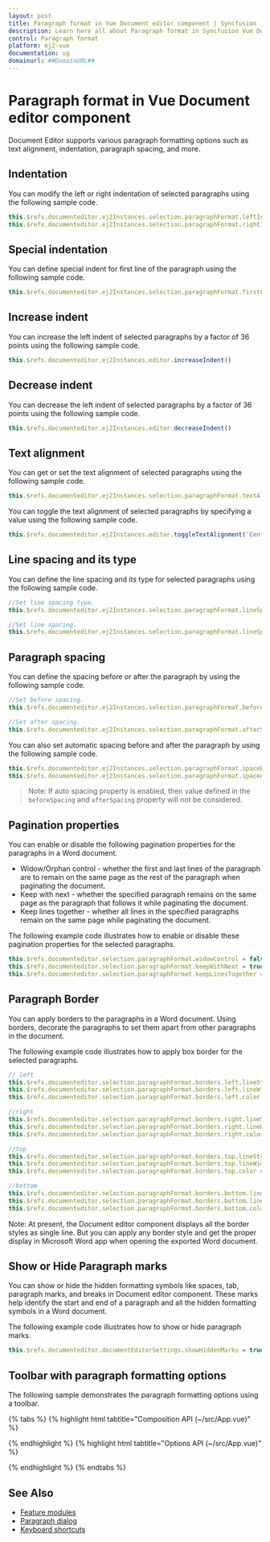 ```yaml
---
layout: post
title: Paragraph format in Vue Document editor component | Syncfusion
description: Learn here all about Paragraph format in Syncfusion Vue Document editor component of Syncfusion Essential JS 2 and more.
control: Paragraph format 
platform: ej2-vue
documentation: ug
domainurl: ##DomainURL##
---
```


# Paragraph format in Vue Document editor component

Document Editor supports various paragraph formatting options such as text alignment, indentation, paragraph spacing, and more.

## Indentation

You can modify the left or right indentation of selected paragraphs using the following sample code.

```javascript
this.$refs.documenteditor.ej2Instances.selection.paragraphFormat.leftIndent= 24;
this.$refs.documenteditor.ej2Instances.selection.paragraphFormat.rightIndent= 24;
```

## Special indentation

You can define special indent for first line of the paragraph using the following sample code.

```javascript
this.$refs.documenteditor.ej2Instances.selection.paragraphFormat.firstLineIndent= 24;
```

## Increase indent

You can increase the left indent of selected paragraphs by a factor of 36 points using the following sample code.

```javascript
this.$refs.documenteditor.ej2Instances.editor.increaseIndent()
```

## Decrease indent

You can decrease the left indent of selected paragraphs by a factor of 36 points using the following sample code.

```javascript
this.$refs.documenteditor.ej2Instances.editor.decreaseIndent()
```

## Text alignment

You can get or set the text alignment of selected paragraphs using the following sample code.

```javascript
this.$refs.documenteditor.ej2Instances.selection.paragraphFormat.textAlignment= 'Center' | 'Left' | 'Right' | 'Justify';
```

You can toggle the text alignment of selected paragraphs by specifying a value using the following sample code.

```javascript
this.$refs.documenteditor.ej2Instances.editor.toggleTextAlignment('Center' | 'Left' | 'Right' | 'Justify');
```

## Line spacing and its type

You can define the line spacing and its type for selected paragraphs using the following sample code.

```javascript
//Set line spacing type.
this.$refs.documenteditor.ej2Instances.selection.paragraphFormat.lineSpacingType='AtLeast';

//Set line spacing.
this.$refs.documenteditor.ej2Instances.selection.paragraphFormat.lineSpacing= 6;
```

## Paragraph spacing

You can define the spacing before or after the paragraph by using the following sample code.

```javascript
//Set before spacing.
this.$refs.documenteditor.ej2Instances.selection.paragraphFormat.beforeSpacing= 24;

//Set after spacing.
this.$refs.documenteditor.ej2Instances.selection.paragraphFormat.afterSpacing= 24;
```

You can also set automatic spacing before and after the paragraph by using the following sample code.

```ts
this.$refs.documenteditor.ej2Instances.selection.paragraphFormat.spaceBeforeAuto = true;
this.$refs.documenteditor.ej2Instances.selection.paragraphFormat.spaceAfterAuto = true;
```

>Note: If auto spacing property is enabled, then value defined in the `beforeSpacing` and `afterSpacing` property will not be considered.

## Pagination properties

You can enable or disable the following pagination properties for the paragraphs in a Word document.

* Widow/Orphan control - whether the first and last lines of the paragraph are to remain on the same page as the rest of the paragraph when paginating the document.
* Keep with next - whether the specified paragraph remains on the same page as the paragraph that follows it while paginating the document.
* Keep lines together - whether all lines in the specified paragraphs remain on the same page while paginating the document.

The following example code illustrates how to enable or disable these pagination properties for the selected paragraphs.

```javascript
this.$refs.documenteditor.selection.paragraphFormat.widowControl = false;
this.$refs.documenteditor.selection.paragraphFormat.keepWithNext = true;
this.$refs.documenteditor.selection.paragraphFormat.keepLinesTogether = true;
```

## Paragraph Border

You can apply borders to the paragraphs in a Word document. Using borders, decorate the paragraphs to set them apart from other paragraphs in the document.

The following example code illustrates how to apply box border for the selected paragraphs.

```ts
// left
this.$refs.documenteditor.selection.paragraphFormat.borders.left.lineStyle = 'Single';
this.$refs.documenteditor.selection.paragraphFormat.borders.left.lineWidth = 3;
this.$refs.documenteditor.selection.paragraphFormat.borders.left.color = "#000000";

//right
this.$refs.documenteditor.selection.paragraphFormat.borders.right.lineStyle = 'Single';
this.$refs.documenteditor.selection.paragraphFormat.borders.right.lineWidth = 3;
this.$refs.documenteditor.selection.paragraphFormat.borders.right.color = "#000000";

//top
this.$refs.documenteditor.selection.paragraphFormat.borders.top.lineStyle = 'Single';
this.$refs.documenteditor.selection.paragraphFormat.borders.top.lineWidth = 3;
this.$refs.documenteditor.selection.paragraphFormat.borders.top.color = "#000000";

//bottom
this.$refs.documenteditor.selection.paragraphFormat.borders.bottom.lineStyle = 'Single';
this.$refs.documenteditor.selection.paragraphFormat.borders.bottom.lineWidth = 3;
this.$refs.documenteditor.selection.paragraphFormat.borders.bottom.color = "#000000";
```

Note: At present, the Document editor component displays all the border styles as single line. But you can apply any border style and get the proper display in Microsoft Word app when opening the exported Word document.

## Show or Hide Paragraph marks

You can show or hide the hidden formatting symbols like spaces, tab, paragraph marks, and breaks in Document editor component. These marks help identify the start and end of a paragraph and all the hidden formatting symbols in a Word document.

The following example code illustrates how to show or hide paragraph marks.

```ts
this.$refs.documenteditor.documentEditorSettings.showHiddenMarks = true;
```

## Toolbar with paragraph formatting options

The following sample demonstrates the paragraph formatting options using a toolbar.

{% tabs %}
{% highlight html tabtitle="Composition API (~/src/App.vue)" %}

<template>
  <div id="app" style="height:330px">
    <div>
      <ejs-toolbar v-bind:clicked='toolbarButtonClick'>
        <e-items>
          <e-item prefixIcon='e-de-icon-AlignLeft' id='AlignLeft' tooltipText='Align Left'></e-item>
          <e-item prefixIcon='e-de-icon-AlignCenter' id='Align Center' tooltipText='AlignCenter'></e-item>
          <e-item prefixIcon='e-de-icon-AlignRight' id='Align Right' tooltipText='AlignRight'></e-item>
          <e-item prefixIcon='e-de-icon-Justify' id='Justify' tooltipText='Justify'></e-item>
          <e-item prefixIcon='e-de-icon-IncreaseIndent' id='IncreaseIndent' tooltipText='Increase Indent'></e-item>
          <e-item prefixIcon='e-de-icon-DecreaseIndent' id='DecreaseIndent' tooltipText='Decrease Indent'></e-item>
          <e-item type='Separator'></e-item>
          <e-item prefixIcon='e-de-icon-ClearAll' id='ClearFormat' tooltipText='ClearFormatting'></e-item>
          <e-item type='Separator'></e-item>
          <e-item prefixIcon='e-de-e-paragraph-mark e-icons' id='ShowParagraphMark'
            tooltipText='Show the hidden characters like spaces, tab, paragraph marks, and breaks.(Ctrl + *)'></e-item>
        </e-items>
      </ejs-toolbar>
    </div>
    <ejs-documenteditor ref="documenteditor" v-bind:selectionChange='onSelectionChange' :enableSelection='true'
      :isReadOnly='false' :enableEditor='true' :enableEditorHistory='true' :enableSfdtExport='true'
      :enableContextMenu='true' height="370px" style="width: 100%;"></ejs-documenteditor>
  </div>
</template>
<script setup>
import { DocumentEditorComponent as EjsDocumenteditor, Editor, Selection, EditorHistory, SfdtExport, ContextMenu } from '@syncfusion/ej2-vue-documenteditor';
import { ToolbarComponent as EjsToolbar, ItemsDirective as EItems, ItemDirective as EItem } from "@syncfusion/ej2-vue-navigations";
import { provide, ref } from 'vue';

const documenteditor = ref(null);
provide('DocumentEditor', [Editor, Selection, EditorHistory, SfdtExport, ContextMenu])

const toolbarButtonClick = function (arg) {
  switch (arg.item.id) {
    case 'AlignLeft':
      //Toggle the Left alignment for selected or current paragraph
      documenteditor.value.ej2Instances.editor.toggleTextAlignment('Left');
      break;
    case 'AlignRight':
      //Toggle the Right alignment for selected or current paragraph
      documenteditor.value.ej2Instances.editor.toggleTextAlignment('Right');
      break;
    case 'AlignCenter':
      //Toggle the Center alignment for selected or current paragraph
      documenteditor.value.ej2Instances.editor.toggleTextAlignment('Center');
      break;
    case 'Justify':
      //Toggle the Justify alignment for selected or current paragraph
      documenteditor.value.ej2Instances.editor.toggleTextAlignment('Justify');
      break;
    case 'IncreaseIndent':
      //Increase the left indent of selected or current paragraph
      documenteditor.value.ej2Instances.editor.increaseIndent();
      break;
    case 'DecreaseIndent':
      //Decrease the left indent of selected or current paragraph
      documenteditor.value.ej2Instances.editor.decreaseIndent();
      break;
    case 'ClearFormat':
      documenteditor.value.ej2Instances.editor.clearFormatting();
      break;
    case 'ShowParagraphMark':
      //Show or hide the hidden characters like spaces, tab, paragraph marks, and breaks.
      documenteditor.value.ej2Instances.documentEditorSettings.showHiddenMarks = !documenteditor.value.ej2Instances.documentEditorSettings.showHiddenMarks;
      break;
  }
}
const onSelectionChange = function () {
  if (documenteditor.value.ej2Instances.selection) {
    var paragraphFormat = documenteditor.value.ej2Instances.selection.paragraphFormat;
    var toggleBtnId = ['AlignLeft', 'AlignCenter', 'AlignRight', 'Justify', 'ShowParagraphMark'];
    for (var i = 0; i < toggleBtnId.length; i++) {
      let toggleBtn = document.getElementById(toggleBtnId[i]);
      //Remove toggle state.
      toggleBtn.classList.remove('e-btn-toggle');
    }
    //Add toggle state based on selection paragraph format.
    if (paragraphFormat.textAlignment === 'Left') {
      document.getElementById('AlignLeft').classList.add('e-btn-toggle');
    } else if (paragraphFormat.textAlignment === 'Right') {
      document.getElementById('AlignRight').classList.add('e-btn-toggle');
    } else if (paragraphFormat.textAlignment === 'Center') {
      document.getElementById('AlignCenter').classList.add('e-btn-toggle');
    } else {
      document.getElementById('Justify').classList.add('e-btn-toggle');
    }
    if (documenteditor.value.ej2Instances.documentEditorSettings.showHiddenMarks) {
      document.getElementById('ShowParagraphMark').classList.add('e-btn-toggle');
    }
  }
}

</script>
<style>
@import "../node_modules/@syncfusion/ej2-vue-documenteditor/styles/material.css";
</style>

{% endhighlight %}
{% highlight html tabtitle="Options API (~/src/App.vue)" %}

<template>
  <div id="app" style="height:330px">
    <div>
      <ejs-toolbar v-bind:clicked='toolbarButtonClick'>
        <e-items>
          <e-item prefixIcon='e-de-icon-AlignLeft' id='AlignLeft' tooltipText='Align Left'></e-item>
          <e-item prefixIcon='e-de-icon-AlignCenter' id='Align Center' tooltipText='AlignCenter'></e-item>
          <e-item prefixIcon='e-de-icon-AlignRight' id='Align Right' tooltipText='AlignRight'></e-item>
          <e-item prefixIcon='e-de-icon-Justify' id='Justify' tooltipText='Justify'></e-item>
          <e-item prefixIcon='e-de-icon-IncreaseIndent' id='IncreaseIndent' tooltipText='Increase Indent'></e-item>
          <e-item prefixIcon='e-de-icon-DecreaseIndent' id='DecreaseIndent' tooltipText='Decrease Indent'></e-item>
          <e-item type='Separator'></e-item>
          <e-item prefixIcon='e-de-icon-ClearAll' id='ClearFormat' tooltipText='ClearFormatting'></e-item>
          <e-item type='Separator'></e-item>
          <e-item prefixIcon='e-de-e-paragraph-mark e-icons' id='ShowParagraphMark'
            tooltipText='Show the hidden characters like spaces, tab, paragraph marks, and breaks.(Ctrl + *)'></e-item>
        </e-items>
      </ejs-toolbar>
    </div>
    <ejs-documenteditor ref="documenteditor" v-bind:selectionChange='onSelectionChange' :enableSelection='true'
      :isReadOnly='false' :enableEditor='true' :enableEditorHistory='true' :enableSfdtExport='true'
      :enableContextMenu='true' height="370px" style="width: 100%;"></ejs-documenteditor>
  </div>
</template>
<script>
import { DocumentEditorComponent, Editor, Selection, EditorHistory, SfdtExport, ContextMenu } from '@syncfusion/ej2-vue-documenteditor';
import { ToolbarComponent, ItemDirective, ItemsDirective } from "@syncfusion/ej2-vue-navigations";

export default {
  components: {
    'ejs-documenteditor': DocumentEditorComponent,
    'ejs-toolbar': ToolbarComponent,
    'e-items': ItemsDirective,
    'e-item': ItemDirective
  },
  data: function () {
    return {
    };
  },
  provide: {
    DocumentEditor: [Editor, Selection, EditorHistory, SfdtExport, ContextMenu]
  },
  methods: {
    toolbarButtonClick: function (arg) {
      switch (arg.item.id) {
        case 'AlignLeft':
          //Toggle the Left alignment for selected or current paragraph
          this.$refs.documenteditor.ej2Instances.editor.toggleTextAlignment('Left');
          break;
        case 'AlignRight':
          //Toggle the Right alignment for selected or current paragraph
          this.$refs.documenteditor.ej2Instances.editor.toggleTextAlignment('Right');
          break;
        case 'AlignCenter':
          //Toggle the Center alignment for selected or current paragraph
          this.$refs.documenteditor.ej2Instances.editor.toggleTextAlignment('Center');
          break;
        case 'Justify':
          //Toggle the Justify alignment for selected or current paragraph
          this.$refs.documenteditor.ej2Instances.editor.toggleTextAlignment('Justify');
          break;
        case 'IncreaseIndent':
          //Increase the left indent of selected or current paragraph
          this.$refs.documenteditor.ej2Instances.editor.increaseIndent();
          break;
        case 'DecreaseIndent':
          //Decrease the left indent of selected or current paragraph
          this.$refs.documenteditor.ej2Instances.editor.decreaseIndent();
          break;
        case 'ClearFormat':
          this.$refs.documenteditor.ej2Instances.editor.clearFormatting();
          break;
        case 'ShowParagraphMark':
          //Show or hide the hidden characters like spaces, tab, paragraph marks, and breaks.
          this.$refs.documenteditor.ej2Instances.documentEditorSettings.showHiddenMarks = !this.$refs.documenteditor.ej2Instances.documentEditorSettings.showHiddenMarks;
          break;
      }
    },
    onSelectionChange: function () {
      if (this.$refs.documenteditor.ej2Instances.selection) {
        var paragraphFormat = this.$refs.documenteditor.ej2Instances.selection.paragraphFormat;
        var toggleBtnId = ['AlignLeft', 'AlignCenter', 'AlignRight', 'Justify', 'ShowParagraphMark'];
        for (var i = 0; i < toggleBtnId.length; i++) {
          let toggleBtn = document.getElementById(toggleBtnId[i]);
          //Remove toggle state.
          toggleBtn.classList.remove('e-btn-toggle');
        }
        //Add toggle state based on selection paragraph format.
        if (paragraphFormat.textAlignment === 'Left') {
          document.getElementById('AlignLeft').classList.add('e-btn-toggle');
        } else if (paragraphFormat.textAlignment === 'Right') {
          document.getElementById('AlignRight').classList.add('e-btn-toggle');
        } else if (paragraphFormat.textAlignment === 'Center') {
          document.getElementById('AlignCenter').classList.add('e-btn-toggle');
        } else {
          document.getElementById('Justify').classList.add('e-btn-toggle');
        }
        if (this.$refs.documenteditor.ej2Instances.documentEditorSettings.showHiddenMarks) {
          document.getElementById('ShowParagraphMark').classList.add('e-btn-toggle');
        }
      }
    }
  }
}
</script>
<style>
@import "../node_modules/@syncfusion/ej2-vue-documenteditor/styles/material.css";
</style>

{% endhighlight %}
{% endtabs %}

## See Also

* [Feature modules](../document-editor/feature-module/)
* [Paragraph dialog](../document-editor/dialog#paragraph-dialog)
* [Keyboard shortcuts](../document-editor/keyboard-shortcut#paragraph-formatting)